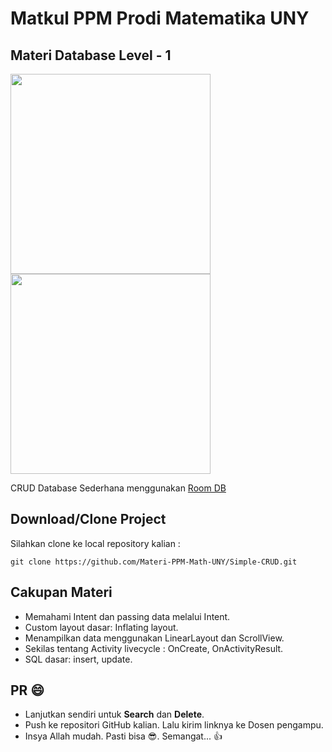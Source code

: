 # Matkul PPM Prodi Matematika UNY 
## Materi Database Level - 1
<img width="320px" src="https://raw.githubusercontent.com/Materi-PPM-Math-UNY/Simple-CRUD/main/device-2021-03-19-070447.png"/><img width="320px" src="https://raw.githubusercontent.com/Materi-PPM-Math-UNY/Simple-CRUD/main/device-2021-03-19-070649.png"/>

CRUD Database Sederhana menggunakan <a href="https://developer.android.com/training/data-storage/room" target="_blank">Room DB</a>    
## Download/Clone Project
Silahkan clone ke local repository kalian :
```
git clone https://github.com/Materi-PPM-Math-UNY/Simple-CRUD.git
```
## Cakupan Materi  
- Memahami Intent dan passing data melalui Intent.
- Custom layout dasar: Inflating layout.
- Menampilkan data menggunakan LinearLayout dan ScrollView. 
- Sekilas tentang Activity livecycle : OnCreate, OnActivityResult.
- SQL dasar: insert, update.

## PR 😄
- Lanjutkan sendiri untuk **Search** dan **Delete**.
- Push ke repositori GitHub kalian. Lalu kirim linknya ke Dosen pengampu.
- Insya Allah mudah. Pasti bisa 😎. Semangat... 👍
